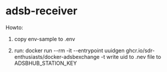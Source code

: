 # adsb-receiver


Howto: 
1. copy env-sample to .env


2.  run: docker run --rm -it --entrypoint uuidgen ghcr.io/sdr-enthusiasts/docker-adsbexchange -t
    write uid to .nev file to ADSBHUB_STATION_KEY

